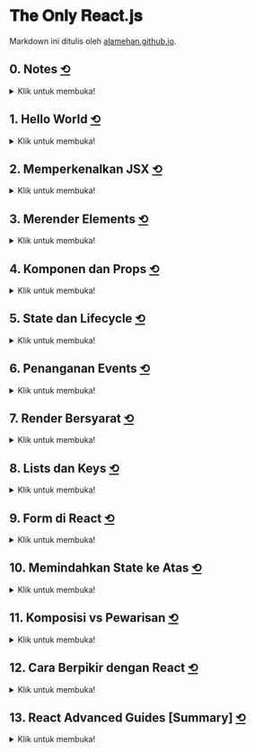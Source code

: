 <div id="top"></div>

# 𝐓𝐡𝐞 𝐎𝐧𝐥𝐲 𝐑𝐞𝐚𝐜𝐭.𝐣𝐬

Markdown ini ditulis oleh <a href="https://alamehan.github.io/">alamehan.github.io</a>.

## **0. Notes** <a href="#top">⟲</a>

<details>
<summary>Klik untuk membuka!</summary><br>

### A. Setup Project

1. Install <a href="https://nodejs.org/en">Node.js</a>
2. Install React App
```
npx create-react-app my-app
cd my-app
npm start
```
3. Install Prettier ESLint (VSCode Extension)

- Install Depedencies: ```npm i prettier prettier-eslint -D``` (untuk eslint sudah include saat menginstall create-react-app)
- Install Extension <a href="https://marketplace.visualstudio.com/items?itemName=rvest.vs-code-prettier-eslint">Prettier ESLint</a> & Restart VSCode
- Buka File > Preferences > Settings > User > Ketik "Editor: Default Formatter" lalu pilih Prettier ESLint
- Buka File > Preferences > Settings > User > Ketik "Editor: Format on" lalu ceklis "Editor: Format on Save" & "Editor: Format on Type"

### B. Catatan Penting

1. Jika component Anda tidak membutuhkan state (data yang nilainya berubah-ubah) & life cycle method, maka gunakan Functional Component. Sebaliknya, jika component Anda membutuhkan state & life cycle method, gunakan Classes Component. [Sebagai catatan: di React Hook nanti, Functional Component bisa menggunakan state & life cycle method]
2. Component itu sesimple class/fungsi yang menerima props (data dari luar) dan me-return HTML (JSX).
3. "npm audit fix" akan memperbarui/menimpa package ke versi yang aman, yang tidak memiliki masalah keamanan (security). untuk menghilangkan "vulnerabilities".
4. Catatan di package.json
```
"react": "16.8.6" berarti versi react yang digunakan yaitu tepat 16.8.6.
"react": "^16.8.6", tanda ^ berarti versi react yang digunakan minimal 16.8.6.

Artinya jika ada versi react terbaru bisa diupdate secara otomatis menggunakan perintah "npm update". Untuk proses update versi
package, lebih baik gunakan "npm update" dibandingkan "npm install".
```

</details>

## **1. Hello World** <a href="#top">⟲</a>

<details>
<summary>Klik untuk membuka!</summary><br>

```HTML
<!DOCTYPE html>
<html>

<head>
  <meta charset="UTF-8" />
  <title>Hello World</title>
  <script src="https://unpkg.com/react@17/umd/react.development.js"></script>
  <script src="https://unpkg.com/react-dom@17/umd/react-dom.development.js"></script>
  <script src="https://unpkg.com/@babel/standalone/babel.min.js"></script>
</head>

<body>
  <div id="root"></div>

  <script type="text/babel">

    ReactDOM.render(<h1>Hello, world!</h1>, document.getElementById('root'))

  </script>
</body>

</html>
```

</details>

## **2. Memperkenalkan JSX** <a href="#top">⟲</a>

<details>
<summary>Klik untuk membuka!</summary><br>

```HTML
<!DOCTYPE html>
<html>

<head>
  <meta charset="UTF-8" />
  <title>Hello World</title>
  <script src="https://unpkg.com/react@17/umd/react.development.js"></script>
  <script src="https://unpkg.com/react-dom@17/umd/react-dom.development.js"></script>
  <script src="https://unpkg.com/@babel/standalone/babel.min.js"></script>
</head>

<body>
  <div id="root1"></div>
  <div id="root2"></div>
  <div id="root3"></div>
  <div id="root4"></div>

  <script type="text/babel">

    const name = "John Doe";
    const age = 24;

    /* ----------------------------------------------------------------------- */
    /*                                Bagian 1                                 */
    /* ----------------------------------------------------------------------- */

    // Tanpa JSX
    const elementA1 = React.createElement(
      'h1',
      { className: 'my-style', style: { marginBottom: 100 } },
      `Halo ${name} ${age}!`
    )
    // Dengan JSX
    const elementA2 = (
      <h1 className='my-style' style={{ marginBottom: 100 }}>
        Halo {name} {age}!
      </h1>
    )

    ReactDOM.render(elementA1, document.getElementById('root1'))
    ReactDOM.render(elementA2, document.getElementById('root2'))

    /* ----------------------------------------------------------------------- */
    /*                                Bagian 2                                 */
    /* ----------------------------------------------------------------------- */

    // Tanpa JSX: Nested
    const elementB1 = React.createElement(
      'div',
      {},
      [
        React.createElement('h1', {}, `Name: ${name}`),
        React.createElement('h2', {}, `Age: ${age}`),
        React.createElement('h3', {}, `No: ${9 * 9}`),
      ]
    )
    // Dengan JSX: Nested
    const elementB2 = (
      <div>
        <h1>Name: {name}</h1>
        <h2>Age: {age}</h2>
        <h3>No: {9 * 9}</h3>
      </div>
    )

    ReactDOM.render(elementB1, document.getElementById('root3'))
    ReactDOM.render(elementB2, document.getElementById('root4'))

  </script>
</body>

</html>
```

</details>

## **3. Merender Elements** <a href="#top">⟲</a>

<details>
<summary>Klik untuk membuka!</summary><br>

```HTML
<!DOCTYPE html>
<html>

<head>
  <meta charset="UTF-8" />
  <title>Hello World</title>
  <script src="https://unpkg.com/react@17/umd/react.development.js"></script>
  <script src="https://unpkg.com/react-dom@17/umd/react-dom.development.js"></script>
  <script src="https://unpkg.com/@babel/standalone/babel.min.js"></script>
</head>

<body>
  <div id="root1"></div>
  <div id="root2"></div>

  <script type="text/babel">

    // 1. Penulisan Function biasa
    function tick1() {
      const element1 = (
        <div>
          <h1>It's {new Date().toLocaleTimeString()}</h1>
        </div>
      )
      ReactDOM.render(element1, document.getElementById('root1'))
    }

    // 2. Penulisan Arrow Function
    let tick2 = () => {
      const element2 = (
        <div>
          <h1>It's {new Date().toLocaleTimeString()}</h1>
        </div>
      )
      ReactDOM.render(element2, document.getElementById('root2'))
    }

    // ReactDOM.render akan dipanggil setiap detiknya dari sebuah callback setInterval()
    setInterval(tick1, 1000)
    setInterval(tick2, 1000)

  </script>
</body>

</html>
```

</details>

## **4. Komponen dan Props** <a href="#top">⟲</a>

<details>
<summary>Klik untuk membuka!</summary><br>

```HTML
<!DOCTYPE html>
<html>

<head>
  <meta charset="UTF-8" />
  <title>Hello World</title>
  <script src="https://unpkg.com/react@17/umd/react.development.js"></script>
  <script src="https://unpkg.com/react-dom@17/umd/react-dom.development.js"></script>
  <script src="https://unpkg.com/@babel/standalone/babel.min.js"></script>
</head>

<body>
  <div id="root1"></div>
  <div id="root2"></div>

  <script type="text/babel">

    /*  
      Komponen mirip dengan fungsi pada JavaScript. Komponen menerima beberapa 
      masukan (biasa disebut “props”) dan mengembalikan element React yang 
      mendeskripsikan apa yang seharusnya tampil pada layar. Sebagai catatan,
      props bersifat read-only, artinya nilai dari props tidak bisa ditimpa.
      Juga, secara default jika Anda tidak mengoper nilai apapun ke sebuah
      props maka nilainya adalah "true".
    */

    /* ----------------------------------------------------------------------- */
    /*                                Bagian 1                                 */
    /* ----------------------------------------------------------------------- */

    // Cara 1: Function Components (dimana props sebagai parameter)
    function ComponentA(props) { // <- Nama component harus diawali huruf kapital
      return (
        <div>
          <h1>Halo {props.name}</h1>
          <h2>Umur Anda {props.age}</h2>
        </div>
      )
    }

    // Cara 2: Class Components (dimana props sebagai property)
    class ComponentB extends React.Component { // <- Nama component harus diawali huruf kapital
      render() {
        return (
          <div>
            <h1>Halo {this.props.name}</h1>
            <h2>Umur Anda {this.props.age}</h2>
          </div>
        )
      }
    }

    // Memberikan nilai default untuk props
    ComponentA.defaultProps = { name: "Anonim", age: 0 }
    ComponentB.defaultProps = { name: "Anonim", age: 0 }

    // Gabungkan kedalam satu element (contoh saja) & Oper nilai ke props-nya (name & age)
    const element = (
      <div>
        <ComponentA name="Raihan" age={21} />
        <ComponentB name="Allaam" age={24} />
        <ComponentA />
        <ComponentB />
      </div>
    )
    // Pada contoh di atas komponen yang tidak mengoper nilai props akan secara otomatis
    // menggunakan nilai default dari props (defaultProps)

    ReactDOM.render(element, document.getElementById('root1'))

    /* ----------------------------------------------------------------------- */
    /*                                Bagian 2                                 */
    /* ----------------------------------------------------------------------- */

    // 1. Contoh data untuk props
    const data = {
      author: {
        name: 'Hello Kitty',
        avatarUrl: 'https://placekitten.com/g/64/64',
      },
      text: 'I hope you enjoy learning React!',
      date: new Date(),
    };

    // 2. Komponen Avatar
    function Avatar(props) {
      return <img src={props.attExamp.avatarUrl} alt={props.attExamp.name} />
    }

    // 3. Komponen UserInfo (didalamnya memakai komponen Avatar)
    function UserInfo(props) {
      return (
        <div>
          <Avatar attExamp={props.attUser} />
          <p>{props.attUser.name}</p>
        </div>
      )
    }

    // 4. Komponen Comment (didalamnya memakai komponen UserInfo)
    function Comment(props) {
      return (
        <div>
          <UserInfo attUser={props.attAuthor} />
          <p>{props.attText}</p>
          <p>{props.attDate.toLocaleDateString()}</p>
        </div>
      )
    }

    // 5, Render Komponen Comment & Oper nilai props-nya
    ReactDOM.render(

      // Alur data props yaitu satu arah, turun dari parent ke child,
      // dimulai dari sini <Comment /> ke <UserInfo /> ke <Avatar /> 
      <Comment attAuthor={data.author} attText={data.text} attDate={data.date} />,
      document.getElementById('root2')
    )

  </script>
</body>

</html>
```

</details>

## **5. State dan Lifecycle** <a href="#top">⟲</a>

<details>
<summary>Klik untuk membuka!</summary><br>

```HTML
<!DOCTYPE html>
<html>

<head>
  <meta charset="UTF-8" />
  <title>Hello World</title>
  <script src="https://unpkg.com/react@17/umd/react.development.js"></script>
  <script src="https://unpkg.com/react-dom@17/umd/react-dom.development.js"></script>
  <script src="https://unpkg.com/@babel/standalone/babel.min.js"></script>
</head>

<body>
  <div id="root1"></div>
  <div id="root2"></div>

  <script type="text/babel">

    /*  
      Baris kode ini merupakan perbaikan dari fille "3-merender-elements.html",
      alih-alih hanya sebagai function biasa, disini kita akan membuat komponen 
      Clock yang benar-benar dapat digunakan kembali (reusable) dan terenkapsulasi.
      Hal ini akan mengatur timer-nya sendiri dan memperbaruiya setiap detik.

      Mulanya hanya Class Components yang dapat menggunakan state & lifecycle method,
      namun semenjak adanya Hook (fitur baru), Function Components pun punya cara
      tersendiri untuk menggunakan state & lifecycle method (dibahas nanti).

      State adalah data private sebuah component. D̶a̶t̶a̶ ̶i̶n̶i̶ ̶h̶a̶n̶y̶a̶ ̶t̶e̶r̶s̶e̶d̶i̶a̶ ̶u̶n̶t̶u̶k̶
      c̶o̶m̶p̶o̶n̶e̶n̶t̶ ̶t̶e̶r̶s̶e̶b̶u̶t̶ ̶d̶a̶n̶ ̶t̶i̶d̶a̶k̶ ̶b̶i̶s̶a̶ ̶d̶i̶ ̶a̶k̶s̶e̶s̶ ̶d̶a̶r̶i̶ ̶c̶o̶m̶p̶o̶n̶e̶n̶t̶ ̶l̶a̶i̶n̶. Component dapat
      merubah statenya sendiri (tujuan state memang untuk berubah-ubah nilainya).
    */

    /* ----------------------------------------------------------------------- */
    /*                                Bagian 1                                 */
    /* ----------------------------------------------------------------------- */

    class Clock extends React.Component {

      // 𝐒𝐓𝐄𝐏 𝟑: Constructor dipanggil, state di inisialisasi
      constructor(props) {
        super(props)
        this.state = {
          date: new Date(),
          name: `Saya nomor ${Math.floor(Math.random() * 100) + 1}` // 1-100
        }
      }

      // 𝐒𝐓𝐄𝐏 𝟒: Method tick() disini berfungsi untuk memperbarui state
      // date & name yang nanti akan dijalankan di componentDidMount()
      tick() {

        /*
          Agar lebih mudah dibaca, baris di bawah idenya adalah: 
          ➜ this.state.date = new Date()
          ➜ this.state.name = `Saya ${Math.floor(Math.random() * 11)}`
          
          hanya saja di aturan React kita tidak bisa memperbarui state 
          dengan statement tersebut, sebagai gantinya gunakan setState()
        */

        this.setState({
          date: new Date(),
          name: `Saya nomor ${Math.floor(Math.random() * 100) + 1}` // 1-100
        })
      }

      // 𝐒𝐓𝐄𝐏 𝟔: Saat sudah terjadi render DOM pertama kalinya, React
      // kemudian akan memanggil method lifecycle componentDidMount()
      componentDidMount() {

        /* 
          timerID (nama "new state" bebas saja, bisa langsung dipanggil tanpa 
          perlu inisialisasi di constructor) akan menyuruh browser untuk memanggil
          method tick() setiap detik. Sebenarnya baris di bawah idenya adalah:
          ➜ setInterval(() => this.tick(), 1000)
          
          Hanya saja selain setInterval langsung dijalankan, kita simpan terlebih 
          dahulu ke dalam this.timerID untuk nantinya dipakai di componentWillUnmount()
        */

        this.timerID = setInterval(() => this.tick(), 1000)

        /*
          Selain itu, jika Anda bertanya mengapa tidak langsung ditulis:
          ➜ setInterval(this.tick, 1000) saja?
          
          Mengapa malah dibuatkan bentukArrow Function-nya? hal tersebut dilakukan
          agar konteks this-nya sesuai/berfungsi dengan baik. Sebenarnya bisa saja
          langsung ditulis "setInterval(this.tick, 1000)", hanya saja konteks this
          untuk tick() perlu di binding terlebih dahulu di constructor (selebihnya,
          lihat contoh pada Bagian 2 di bawah)
        */
      }

      // 𝐒𝐓𝐄𝐏 𝟖: Jika komponen Clock dihapus dari DOM, React akan memanggil method
      // lifecycle componentWillUnmount(), sehingga timer akan berhenti
      componentWillUnmount() {
        clearInterval(this.timerID)
      }

      // 𝐒𝐓𝐄𝐏 𝟓: React me-render DOM sesuai nilai state saat ini (state saat inisialisasi)
      // 𝐒𝐓𝐄𝐏 𝟕: Setiap detik React akan re-render spesifik DOM sesuai nilai state terbaru
      render() {
        return (
          <div>
            <h1>Date: {this.state.date.toLocaleTimeString()}</h1>
            <h2>{this.state.name}</h2>
          </div>
        )
      }
    }

    // 𝐒𝐓𝐄𝐏 𝟏: Komponen App yang menampilkan 3 komponen Clock di dalamnya
    function App() {
      return (

        /*
          Perhatikan bahwa hasilnya nanti, ke 3 komponen Clock benar-benar terisolasi,
          setiap Clock membuat timer-nya sendiri dan memperbaruinya secara independen
        */

        <div>
          <Clock />
          <Clock />
          <Clock />
        </div>
      )
    }

    // 𝐒𝐓𝐄𝐏 𝟐: Komponen App diberikan ke ReactDOM.render()
    ReactDOM.render(<App />, document.getElementById("root1"))

    /* ----------------------------------------------------------------------- */
    /*                                Bagian 2                                 */
    /* ----------------------------------------------------------------------- */

    class Counter extends React.Component {
      constructor(props) {
        super(props)
        this.state = {
          value: 0,
        }

        // Untuk penulisan Function Definitions (ES6+) di dalam sebuah Class, lihat nomor 4 di bawah,
        // keyword this perlu di binding terlebih dahulu agar konteksnya sesuai/berfungsi dengan baik
        this.incrementA = this.incrementA.bind(this)
        this.incrementB = this.incrementB.bind(this)
      }

      /*
        Note: Perhatikan bahwa penulisan Arrow Function di dalam sebuah Class tidak perlu menyertakan keyword
        var/let/const. Berbeda dengan jika didefinisikan di global, tentunya keyword var/let/const disertakan.
      */

      // 1. Mungkin saja props & state diperbarui secara Asynchronous, maka penulisan di bawah ini kurang tepat:
      handleIncrement1 = () => this.setState({ value: this.state.value + this.props.step })
      handleDecrement1 = () => this.setState({ value: this.state.value - this.props.step })

      // 2. Sebagai gantinya, pakai setState() yang menerima fungsi daripada sebuah object langsung:
      handleIncrement2 = () => this.setState((state, props) => ({ value: state.value + props.step }))
      handleDecrement2 = () => this.setState((state, props) => ({ value: state.value - props.step }))

      /*
        Note: Return object di Arrow Function tidak bisa langsung ditulis (state, props) => { ... },
        karena tanda {} akan dianggap sebagai pembuka Function oleh JavaScript. Solusinya bungkus
        terlebih dahulu object-nya menggunakan tanda (), menjadi (state, props) => ({ ... }).
      */

      // 3. Function yang menjadi argument pada setState juga bisa ditulis dengan Function biasa:
      handleIncrement3 = () => this.setState(function (state, props) { return { value: state.value + props.step } })
      handleDecrement3 = () => this.setState(function (state, props) { return { value: state.value - props.step } })

      // 4. Ketiga contoh Function di atas bisa juga ditulis menggunakan Function Definitions (ES6+):
      incrementA() { this.setState((state, props) => ({ value: state.value + props.step })) }
      incrementB() { this.setState(function (state, props) { return { value: state.value + props.step } }) }

      /*
        Note: Jangan lupa! seperti catatan yang ditulis pada bagian constructor, bahwa jika menggunakan
        Function Definitions (ES6+), terdapat sebuah syarat, yaitu keyword this-nya perlu di binding
        terlebih dahulu di constructor, agar konteksnya sesuai/berfungsi dengan baik.
      */

      render() {
        return (

          /*
            Terdapat perbedaan cara penulisan penanganan events antara HTML dengan React, simak contoh berikut:
            HTML biasa          : <button onclick="handleEvent()">Click me</button>
            React (JSX) cara 1  : <button onClick={this.handleEvent}>Click me</button>
            React (JSX) cara 2  : <button onClick={() => this.handleEvent()}>Click me</button>
          */

          <div>
            <h1>{this.state.value}</h1>
            <button onClick={this.handleIncrement2}>+</button>
            <button onClick={() => this.handleDecrement2()}>-</button>
          </div>
        )
      }
    }

    ReactDOM.render(<Counter step={5} />, document.getElementById("root2"))

  </script>
</body>

</html>
```

</details>

## **6. Penanganan Events** <a href="#top">⟲</a>

<details>
<summary>Klik untuk membuka!</summary><br>

```HTML
<!DOCTYPE html>
<html>

<head>
  <meta charset="UTF-8" />
  <title>Hello World</title>
  <script src="https://unpkg.com/react@17/umd/react.development.js"></script>
  <script src="https://unpkg.com/react-dom@17/umd/react-dom.development.js"></script>
  <script src="https://unpkg.com/@babel/standalone/babel.min.js"></script>
</head>

<body>
  <div id="root1"></div>
  <div id="root2"></div>

  <script type="text/babel">

    /* ----------------------------------------------------------------------- */
    /*                       Bagian 1: Contoh State saja                       */
    /* ----------------------------------------------------------------------- */

    class Toggle1 extends React.Component {
      constructor() {   // <- Tidak perlu disisipkan props
        super()         // <- Tidak perlu disisipkan props
        this.state = {
          isToggleOn: true
        }

        // Ingat: Binding diperlukan agar konteks this 
        // pada Function Definitions (ES6+) berfungsi
        this.handleClick = this.handleClick.bind(this)
      }

      handleClick() {
        // Nama parameter "state" bisa bebas (misalnya data, status, dll)
        this.setState(state => ({ isToggleOn: !state.isToggleOn }))
      }

      render() {
        return (
          <div>
            <h1>Status click : {this.state.isToggleOn ? "ON" : "OFF"}</h1>
            <button onClick={this.handleClick}>Click me</button>
          </div>
        )
      }
    }

    ReactDOM.render(<Toggle1 />, document.getElementById('root1'))

    /* ----------------------------------------------------------------------- */
    /*                     Bagian 2: Contoh State & Props                      */
    /* ----------------------------------------------------------------------- */

    class Toggle2 extends React.Component {
      constructor(props) {  // <- Perlu disisipkan props
        super(props)        // <- Perlu disisipkan props
        this.state = {
          isToggleOn: true,
          totalClick: 0,
        }

        this.handleClick = this.handleClick.bind(this)
      }

      handleClick() {
        this.setState((state, props) => ({
          isToggleOn: !state.isToggleOn,
          totalClick: state.totalClick + props.counter,
        }))
      }

      render() {
        return (
          <div>
            <h1>Status click : {this.state.isToggleOn ? "ON" : "OFF"}</h1>
            <h3>Total click  : {this.state.totalClick}</h3>
            <button onClick={this.handleClick}>Click me</button>
          </div>
        )
      }
    }

    ReactDOM.render(<Toggle2 counter={1} />, document.getElementById('root2'))

  </script>
</body>

</html>
```

</details>

## **7. Render Bersyarat** <a href="#top">⟲</a>

<details>
<summary>Klik untuk membuka!</summary><br>

```HTML
<!DOCTYPE html>
<html>

<head>
  <meta charset="UTF-8" />
  <title>Hello World</title>
  <script src="https://unpkg.com/react@17/umd/react.development.js"></script>
  <script src="https://unpkg.com/react-dom@17/umd/react-dom.development.js"></script>
  <script src="https://unpkg.com/@babel/standalone/babel.min.js"></script>
</head>

<body>
  <div id="root1"></div>
  <hr>
  <div id="root2"></div>
  <hr>
  <div id="root3"></div>
  <hr>
  <div id="root4"></div>

  <script type="text/babel">

    /* ----------------------------------------------------------------------- */
    /*                    Bagian 1: LoginControl Sederhana                     */
    /* ----------------------------------------------------------------------- */

    class LoginControl1 extends React.Component {
      constructor() {
        super()
        this.state = { isLoggedIn: true }
      }

      handleLogin = () => this.setState({ isLoggedIn: true })
      handleLogot = () => this.setState({ isLoggedIn: false })

      render() {
        const status = this.state.isLoggedIn
        let button, greeting

        if (status) {
          button = <button onClick={this.handleLogot}>Logout</button>
          greeting = <h1>Welcome back!</h1>
        } else {
          button = <button onClick={this.handleLogin}>Login</button>
          greeting = <h1>Please sign up.</h1>
        }

        return (
          <div>
            {greeting}
            {button}
          </div>
        )
      }
    }

    ReactDOM.render(<LoginControl1 />, document.getElementById("root1"))

    /* ----------------------------------------------------------------------- */
    /*                         Bagian 2: LoginControl                          */
    /* ----------------------------------------------------------------------- */

    // 1. Komponen Greeting
    function UsersGreeting() { return <h1>Welcome back!</h1> }
    function GuestGreeting() { return <h1>Please sign up.</h1> }

    function Greeting(props) {
      const isLoggedIn = props.masuk

      /*
        Jika kondisi hanya if saja, bisa ditulis 1 baris tanpa tanda {} seperti contoh
        di bawah. Dan sebagai catatan "return" value tidak bisa digunakan di ternary
        operator, oleh karena itu di bawah ini digunakan struktur logika if biasa.
      */

      if (isLoggedIn) return <UsersGreeting />
      return <GuestGreeting />
    }

    // 2. Komponen Button
    function LoginButton(props) { return <button onClick={props.diKlik}>Login</button> }
    function LogotButton(props) { return <button onClick={props.diKlik}>Logout</button> }

    // 3. Komponen LoginControl
    class LoginControl2 extends React.Component {
      constructor() {
        super()
        this.state = { isLoggedIn: true }
      }

      handleLoginClick = () => this.setState({ isLoggedIn: true })
      handleLogotClick = () => this.setState({ isLoggedIn: false })

      render() {
        const isLoggedIn = this.state.isLoggedIn
        let button

        isLoggedIn
          ? button = <LogotButton diKlik={this.handleLogotClick} />
          : button = <LoginButton diKlik={this.handleLoginClick} />

        /*
          Struktur logika di atas menggunakan ternary operator. Namun selain itu,
          bisa juga menggunakan struktur logika if-else biasa maupun operator
          short-circuit-evaluation && atau || (lihat bagian 3 di bawah)
        */

        return (
          <div>
            <Greeting masuk={isLoggedIn} />
            {button}
          </div>
        )
      }
    }

    ReactDOM.render(<LoginControl2 />, document.getElementById('root2'))

    /* ----------------------------------------------------------------------- */
    /*                                Bagian 3                                 */
    /* ----------------------------------------------------------------------- */

    function MailBox(props) {
      const unreadMsg = props.msg

      return (
        <div>
          {unreadMsg.length > 0 && <h2>You have {unreadMsg.length} unread Messages.</h2>}
        </div>
      )

      /*
        Cara baca operator short-circuit-evaluation && diatas, yaitu:
        Jika (unreadMsg.length > 0) maka artinya "true", akibatnya perintah setelah 
        tanda && akan dieksekusi. Namun sebaliknya, jika "false", tidak dieksekusi.
      */
    }

    const messages = ['lorem', 'ipsum', 'dolor']

    ReactDOM.render(<MailBox msg={messages} />, document.getElementById('root3'))

    /* ----------------------------------------------------------------------- */
    /*                                Bagian 4                                 */
    /* ----------------------------------------------------------------------- */

    /*
      Pada kasus yang jarang terjadi, Anda mungkin ingin komponen menyembunyikan 
      dirinya sendiri meskipun komponen itu di-render oleh komponen lain. Untuk
      melakukan ini, gunakan return null. Simak contoh dibawah.
    */

    function WarningBanner(props) {

      /*
        Ingat bahwa perintah di bawah ini saling setara:
        1. if (props.warn)  ➜ if (props.warn === true)
        2. if (!props.warn) ➜ if (props.warn !== true) ➜ if (props.warn === false)

        Dengan demikian, perintah "if (!props.warn) return null" di bawah berarti
        jika (props.warn === false) maka jangan render WarningBanner (return null), 
        sebaliknya jika (props.warn === true) maka render <div>Warning!</div>
      */

      if (!props.warn) return null
      return <div>Warning!</div>
    }

    class Page extends React.Component {
      constructor() {
        super()
        this.state = { showWarning: false }
      }

      handleToggleClick = () => this.setState(prevState => ({ showWarning: !prevState.showWarning }))

      render() {
        return (
          <div>
            <WarningBanner warn={this.state.showWarning} />
            <button onClick={this.handleToggleClick}>
              {this.state.showWarning ? "Hide" : "Show"}
            </button>
          </div>
        )
      }
    }

    ReactDOM.render(<Page />, document.getElementById('root4'))

  </script>
</body>

</html>
```

</details>

## **8. Lists dan Keys** <a href="#top">⟲</a>

<details>
<summary>Klik untuk membuka!</summary><br>

```HTML
<!DOCTYPE html>
<html>

<head>
  <meta charset="UTF-8" />
  <title>Hello World</title>
  <script src="https://unpkg.com/react@17/umd/react.development.js"></script>
  <script src="https://unpkg.com/react-dom@17/umd/react-dom.development.js"></script>
  <script src="https://unpkg.com/@babel/standalone/babel.min.js"></script>
</head>

<body>
  <div id="root1"></div>
  <hr>
  <div id="root2"></div>
  <hr>
  <div id="root3"></div>

  <script type="text/babel">

    /* ----------------------------------------------------------------------- */
    /*                                Bagian 1                                 */
    /* ----------------------------------------------------------------------- */

    function NumberList(props) {
      const numbers = props.nums
      // Dalam element list harus ada atribut key yang berisi string unik. Kenapa? key
      // membatu React mengidentifikasi item mana yang telah diubah, ditambah, dihapus.
      // Hal ini berpengaruh pada proses render DOM agar lebih cepat dan efisien.
      const listItems = numbers.map(number => <li key={number.toString()}>{number}</li>)
      return <ul>{listItems}</ul>
    }

    const numA = [1, 2, 3, 4, 5]

    ReactDOM.render(<NumberList nums={numA} />, document.getElementById('root1'))

    /* ----------------------------------------------------------------------- */
    /*                                Bagian 2                                 */
    /* ----------------------------------------------------------------------- */

    function ListItem(props) {
      // Penempatan atribut key bukan disini ya. Terdapat sebuah aturan yang mudah 
      // diingat, yaitu atribut key ditempatkan dimana method map() dipanggil.
      return <li>{props.value}</li>
    }

    function NumberList2(props) {
      const numbers = props.nums
      // Method map() dipanggil disini, artinya atribut key disisipkan di <ListItem />
      const listItems = numbers.map(number => <ListItem key={number.toString()} value={number} />)
      return <ul>{listItems}</ul>
    }

    const numB = [6, 7, 8, 9, 10]

    ReactDOM.render(<NumberList2 nums={numB} />, document.getElementById('root2'))

    /* ----------------------------------------------------------------------- */
    /*                                Bagian 3                                 */
    /* ----------------------------------------------------------------------- */

    /*
      Kita dapat menggunakan key yang sama ketika kita mem-produce 2/lebih Array
      yang berbeda. Misalnya contoh di bawah ini, key={post.id} digunakan di
      list pada sidebar & di div pada content. Dan hal tersebut valid. Sebagai
      catatan, key hanya harus unik antar sibling, bukan unik secara global.
    */

    function Blog(props) {

      // Ingat dalam Arrow Function, jika isi Function hanya berupa return saja, 
      // maka tanda {} serta keyword return tidak perlu ditulis. Contohnya:
      const sidebar = (
        <ul>
          {props.posts.map(post => <li key={post.id}>{post.title}</li>)}
        </ul>
      )

      // Namun jika tanda {} dan keyword return ingin tetap ditulis pun tak apa:
      const content = props.posts.map(post => {
        return (
          <div key={post.id}>
            <h3>{post.title}</h3>
            <p>{post.content}</p>
          </div>
        )
      })

      return (
        <div>
          {sidebar}
          {content}
        </div>
      )
    }

    const postsA = [
      { id: 1, title: 'Hello World', content: 'Welcome to learning React!' },
      { id: 2, title: 'Installation', content: 'You can install React from npm.' }
    ]

    ReactDOM.render(<Blog posts={postsA} />, document.getElementById('root3'))

    /* ----------------------------------------------------------------------- */
    /*                                Bagian 4                                 */
    /* ----------------------------------------------------------------------- */

    /*
      Key harus stabil, dapat diprediksi, dan unik. Key yang tidak stabil (seperti yang
      diproduksi oleh Math.random()) akan menyebabkan banyak instance komponen dan node
      DOM tidak perlu diciptakan kembali, yang dapat menyebabkan penurunan kinerja.

      Sebisa mungkin hindari penggunaan key menggunakan index, karena dalam beberapa
      kasus, seperti pengurutan kembali item-item pada list akan menjadi lambat.

      - Contoh penggunaan index sebagai key: 
        https://codepen.io/alamehan/pen/JjyQBWv

      - Contoh yang sama namun dengan perbaikan (tanpa index): 
        https://codepen.io/alamehan/pen/dyzBjvg
    */

  </script>
</body>

</html>
```

</details>

## **9. Form di React** <a href="#top">⟲</a>

<details>
<summary>Klik untuk membuka!</summary><br>

```HTML
<!DOCTYPE html>
<html>

<head>
  <meta charset="UTF-8" />
  <title>Hello World</title>
  <script src="https://unpkg.com/react@17/umd/react.development.js"></script>
  <script src="https://unpkg.com/react-dom@17/umd/react-dom.development.js"></script>
  <script src="https://unpkg.com/@babel/standalone/babel.min.js"></script>
</head>

<body>
  <div id="root1"></div>
  <hr>
  <div id="root2"></div>
  <hr>

  <script type="text/babel">

    /* ----------------------------------------------------------------------- */
    /*                     Bagian 1: handleChange dipisah                      */
    /* ----------------------------------------------------------------------- */

    class NameForm1 extends React.Component {
      constructor() {
        super()
        this.state = {
          name: '',           // Nilai default untuk input text
          age: 0,             // Nilai default untuk input number
          comment: '',        // Nilai default untuk textarea
          category: 'food',   // Nilai default untuk select
          gender: '',         // Nilai default untuk input radio
          isMember: false,    // Nilai default untuk input checkbox
        }
        this.handleSubmit = this.handleSubmit.bind(this)
      }

      // 1. Arrow Function cocok digunakan untuk kebutuhan update state dengan setState()
      handleChangeA = event => this.setState({ name: event.target.value })        // <- value
      handleChangeB = event => this.setState({ age: event.target.value })         // <- value
      handleChangeC = event => this.setState({ comment: event.target.value })     // <- value
      handleChangeD = event => this.setState({ category: event.target.value })    // <- value
      handleChangeE = event => this.setState({ gender: event.target.value })      // <- value
      handleChangeF = event => this.setState({ isMember: event.target.checked })  // <- checked

      // 2. Function Definitions (ES6+) cocok digunakan untuk baris kode yang lebih banyak
      handleSubmit(event) {
        alert(`
          Nama yang diinput : ${this.state.name}
          Umur yang diinput: ${this.state.age}
          Komentar yang diinput : ${this.state.comment}
          Kategori yang dipilih : ${this.state.category}
          Gender yang dipilih: ${this.state.gender}
          Termasuk member : ${this.state.isMember ? "ya" : "tidak"}
        `)

        // Mencegah terjadinya event bawaan dari sebuah DOM (dalam kasus ini pindah halaman)
        event.preventDefault()
      }

      render() {
        return (
          <form onSubmit={this.handleSubmit}>
            <div>1. Name</div>
            <input type="text" value={this.state.name} onChange={this.handleChangeA} />

            <div>2. Age</div>
            <input type="number" value={this.state.age} onChange={this.handleChangeB} />

            <div>3. Comment</div>
            <textarea value={this.state.comment} onChange={this.handleChangeC} />

            <div>4. Category</div>
            <select value={this.state.category} onChange={this.handleChangeD}>
              <option value="food">Food</option>
              <option value="drink">Drink</option>
              <option value="fruit">Fruit</option>
            </select>

            <div>5. Gender</div>
            <div>
              <input type="radio" value="Male" checked={this.state.gender === "Male"} onChange={this.handleChangeE} /> Male
              <input type="radio" value="Female" checked={this.state.gender === "Female"} onChange={this.handleChangeE} /> Female
              <input type="radio" value="Alien" checked={this.state.gender === "Alien"} onChange={this.handleChangeE} /> Alien
            </div>

            <div>6. Member</div>
            <input type="checkbox" checked={this.state.isMember} onChange={this.handleChangeF} />

            <div></div>
            <input type="submit" value="Submit" />
          </form>
        )
      }
    }

    ReactDOM.render(<NameForm1 />, document.getElementById('root1'))

    /* ----------------------------------------------------------------------- */
    /*                    Bagian 2: handleChange disatukan                     */
    /* ----------------------------------------------------------------------- */

    class NameForm2 extends React.Component {
      constructor() {
        super()
        this.state = {
          name: '',
          age: 0,
          comment: '',
          category: 'food',
          gender: '',
          isMember: false,
        }
        this.handleChange = this.handleChange.bind(this)
        this.handleSubmit = this.handleSubmit.bind(this)
      }

      // handleChange disatukan, untuk membedakan setiap field digunakan atribut name
      handleChange(event) {
        const name = event.target.name
        switch (name) {
          case "_name": this.setState({ name: event.target.value }); break;
          case "_age": this.setState({ age: event.target.value }); break;
          case "_comment": this.setState({ comment: event.target.value }); break;
          case "_category": this.setState({ category: event.target.value }); break;
          case "_gender": this.setState({ gender: event.target.value }); break;
          case "_isMember": this.setState({ isMember: event.target.checked }); break;
          default: null;
        }
      }

      handleSubmit(event) {
        alert(`
          Nama yang diinput : ${this.state.name}
          Umur yang diinput: ${this.state.age}
          Komentar yang diinput : ${this.state.comment}
          Kategori yang dipilih : ${this.state.category}
          Gender yang dipilih: ${this.state.gender}
          Termasuk member : ${this.state.isMember ? "ya" : "tidak"}
        `)

        event.preventDefault()
      }

      render() {
        return (
          // Ingat: Atribut "name" diperlukan untuk digunakan di handleChange
          // Nama field pada contoh dibawah mengambil Object Key, tidak lagi ditulis manual
          <form onSubmit={this.handleSubmit}>
            <div>1. {Object.keys(this.state)[0].toLocaleUpperCase()}</div>
            <input name="_name" type="text" value={this.state.name} onChange={this.handleChange} />

            <div>2. {Object.keys(this.state)[1].toLocaleUpperCase()}</div>
            <input name="_age" type="number" value={this.state.age} onChange={this.handleChange} />

            <div>3. {Object.keys(this.state)[2].toLocaleUpperCase()}</div>
            <textarea name="_comment" value={this.state.comment} onChange={this.handleChange} />

            <div>4. {Object.keys(this.state)[3].toLocaleUpperCase()}</div>
            <select name="_category" value={this.state.category} onChange={this.handleChange}>
              <option value="food">Food</option>
              <option value="drink">Drink</option>
              <option value="fruit">Fruit</option>
            </select>

            <div>5. {Object.keys(this.state)[4].toLocaleUpperCase()}</div>
            <div>
              <input name="_gender" type="radio" value="Male" checked={this.state.gender === "Male"} onChange={this.handleChange} /> Male
              <input name="_gender" type="radio" value="Female" checked={this.state.gender === "Female"} onChange={this.handleChange} /> Female
              <input name="_gender" type="radio" value="Alien" checked={this.state.gender === "Alien"} onChange={this.handleChange} /> Alien
            </div>

            <div>6. {Object.keys(this.state)[5].toLocaleUpperCase()}</div>
            <input name="_isMember" type="checkbox" checked={this.state.isMember} onChange={this.handleChange} />

            <div></div>
            <input type="submit" value="Submit" />
          </form>
        )
      }
    }

    ReactDOM.render(<NameForm2 />, document.getElementById('root2'))

    /* ----------------------------------------------------------------------- */
    /*                                Bagian 3                                 */
    /* ----------------------------------------------------------------------- */

    // Gunakan library "Formik" untuk kebutuhan Form yang lebih lengkap dan mudah

  </script>
</body>

</html>
```

</details>

## **10. Memindahkan State ke Atas** <a href="#top">⟲</a>

<details>
<summary>Klik untuk membuka!</summary><br>

```HTML
<!DOCTYPE html>
<html>

<head>
  <meta charset="UTF-8" />
  <title>Hello World</title>
  <script src="https://unpkg.com/react@17/umd/react.development.js"></script>
  <script src="https://unpkg.com/react-dom@17/umd/react-dom.development.js"></script>
  <script src="https://unpkg.com/@babel/standalone/babel.min.js"></script>
</head>

<body>
  <div id="root1"></div>
  <br><br><br>
  <div id="root2"></div>
  <br><br><br>
  <div id="root3"></div>

  <script type="text/babel">

    /* ----------------------------------------------------------------------- */
    /*                       Bagian 1: Contoh Sederhana                        */
    /* ----------------------------------------------------------------------- */

    function Mendidih1(props) {
      if (props.attCelsius >= 100) return <p>Air akan mendidih.</p>
      return <p>Air tidak akan mendidih.</p>
    }

    class Kalkulator1 extends React.Component {
      constructor() {
        super()
        this.state = { temperature: "" }            // <- Nilai default temperature
      }

      handleChange = event => this.setState({ temperature: event.target.value })

      render() {
        const temperature = this.state.temperature  // <- Untuk menyingkat saja

        return (
          <fieldset>
            <legend>Masukkan temperature dalam Celsius:</legend>
            <input value={temperature} onChange={this.handleChange} />
            <Mendidih1 attCelsius={parseFloat(temperature)} />
          </fieldset>
        )
      }
    }

    ReactDOM.render(<Kalkulator1 />, document.getElementById('root1'))

    /* ----------------------------------------------------------------------- */
    /*                       Bagian 2: Contoh 2 Inputan                        */
    /* ----------------------------------------------------------------------- */

    function Mendidih2(props) {
      if (props.attScl == "Celsius" && props.attDeg >= 100) return <p>Air akan mendidih.</p>
      if (props.attScl == "Fahrenheit" && props.attDeg >= 212) return <p>Air akan mendidih.</p>
      return <p>Air tidak akan mendidih.</p>
    }

    class InputTemperatur2 extends React.Component {
      constructor(props) {
        super(props)
        this.state = { temperature: 100 }           // <- Nilai default temperature
      }

      handleChange = event => this.setState({ temperature: event.target.value })

      render() {
        const temperature = this.state.temperature  // <- Untuk menyingkat saja
        const scale = this.props.attScale           // <- Untuk menyingkat saja

        return (
          <fieldset>
            <legend>Masukkan temperature dalam {scale}:</legend>
            <input value={temperature} onChange={this.handleChange} />
            <Mendidih2 attScl={scale} attDeg={parseFloat(temperature)} />
          </fieldset>
        )
      }
    }

    class Kalkulator2 extends React.Component {
      render() {
        return (
          <div>
            <InputTemperatur2 attScale="Celsius" />
            <InputTemperatur2 attScale="Fahrenheit" />
          </div>
        )
      }
    }

    ReactDOM.render(<Kalkulator2 />, document.getElementById('root2'))

    /* ----------------------------------------------------------------------- */
    /*                     Bagian 3: Sinkronasi 2 Inputan                      */
    /* ----------------------------------------------------------------------- */

    /*
      Tujuan: Saat kita memperbarui inputan celsius maka inputan fahrenheit juga
      ikut diperbarui (konversi secara otomatis), dan sebaliknya.

      Dalam react, state bersama dicapai dengan memindahkannya ke komponen induk
      bersama terdekat dari komponen yang membutuhkannya. Hal inilah yang disebut
      dengan "memindahkan state ke atas". 
      
      Dalam contoh di bawah, state temperature yang mulanya didefinisikan di komponen
      InputTemperatur3 akan "dipindahkan ke atas" yaitu ke komponen Kalkulator3.
    */

    // -----------------
    // A. Fungsionalitas
    // -----------------

    const keCelsius = fahrenheit => (fahrenheit - 32) * 5 / 9
    const keFahrenheit = celsius => (celsius * 9 / 5) + 32

    function konversi(temperature, convert) {
      const input = parseFloat(temperature)             // <- String menjadi number
      if (Number.isNaN(input)) return ''                // <- Jika NaN hentikan proses
      const output = convert(input)                     // <- Proses konversi
      const rounded = Math.round(output * 1000) / 1000  // <- Proses pembulatan
      return rounded.toString()                         // <- Return hasil
    }

    // ------------------------------
    // B1. Komponen Cucu (Grandchild)
    // ------------------------------

    function Mendidih3(props) {
      if (props.attDeg >= 100) return <p>Air akan mendidih.</p>
      return <p>Air tidak akan mendidih.</p>
    }

    // -------------------------
    // B2. Komponen Anak (Child)
    // -------------------------

    class InputTemperatur3 extends React.Component {
      constructor(props) {
        super(props)
      }

      // 𝐒𝐓𝐄𝐏 𝟐: Alih-alih memanggil this.setState() saat kita ingin melakukan perubahan, kita sekarang
      // memanggil this.props... yang akan disediakan oleh komponen induk, yaitu Kalkulator3.
      handleChange = event => this.props.onTemperatureChange(event.target.value)

      /*
        Untuk celcius akan menjadi: handleChange = event => this.props.handleCelsiusChange(event.target.value)
        Untuk fahrenheit akan menjadi: handleChange = event => this.props.handleFahrenheitChange(event.target.value)

        Dibelakang layar yang terjadi ialah:
        handleChange = event => (handleCelsiusChange = temperature => this.setState({ scale: "c", temperature }))(event.target.value)
        handleChange = event => (handleFahrenheitChange = temperature => this.setState({ scale: "f", temperature }))(event.target.value)

        Ingat kembali konsep IIFE pada JavaScript, dimana Function didefinisikan + langsung dijalankan. Polanya: (___)(),
        dimana ___ diisi dengan Function yang hendak dibuat dan tanda () kedua sebagai perintah eksekusi Function. Jika
        terdapat parameter & argument maka polanya (___)(argument), dimana argument diisi oleh nilai yang dikirim. 
      */

      render() {
        // 𝐒𝐓𝐄𝐏 𝟏: Sekarang temperature bukan lagi sebagai state lokal, melainkan berasal dari induknya
        // yaitu Kalkulator3, sebagai sebuah props. Dengan demikian, komponen InputTemperatur3
        // tidak memiliki kendali atasnya (ingat bahwa props bersifat read-only).
        const temperature = this.props.attTemperature
        const scale = this.props.attScale

        return (
          <fieldset>
            <legend>Masukkan temperature dalam {scale}:</legend>
            <input value={temperature} onChange={this.handleChange} />
          </fieldset>
        )
      }
    }

    // ------------------------------
    // B3. Komponen Orangtua (Parent)
    // ------------------------------

    class Kalkulator3 extends React.Component {
      constructor() {
        super()
        // 𝐒𝐓𝐄𝐏 𝟑: Sekarang temperature didefinisikan disini (Kalkulator3) sebagai state komponen induk,
        // yang kemudian akan diolah (dikonversi) untuk dikirimkan nantinya ke komponen InputTemperatur3.
        this.state = { scale: "c", temperature: "" }    // <- Nilai default
      }

      // 𝐒𝐓𝐄𝐏 𝟒: Function ini nantinya akan dikirim dan dijalankan di komponen InputTemperatur3.
      // Dalam object, jika "key: value" namanya sama maka cukup tulis salah satunya saja, pada
      // contoh di bawah "temperature: temperature" sebenarnya bisa ditulis "temperature" saja.
      handleCelsiusChange = temperature => this.setState({ scale: "c", temperature: temperature })
      handleFahrenheitChange = temperature => this.setState({ scale: "f", temperature: temperature })

      render() {
        // 𝐒𝐓𝐄𝐏 𝟓: State scale & temperature saat ini
        const scale = this.state.scale
        const temperature = this.state.temperature

        // Jika scale-nya fahrenheit, maka konversi temperature ke celcius, lalu masukkan ke dalam const celcius
        // (Ini berarti kita mendapatkan temperature celcius berdasarkan temperature fahrenheit yang ada saat ini).
        // Namun jika bukan (artinya scale-nya celcius), maka temperature saat ini langsung dimasukkan ke const celcius.
        const celsius = scale === "f" ? konversi(temperature, keCelsius) : temperature

        // Jika scale-nya celcius, maka konversi temperature ke fahrenheit, lalu masukkan ke dalam const fahrenheit.
        // (Ini berarti kita mendapatkan temperature fahrenheit berdasarkan temperature celcius yang ada saat ini).
        // Namun jika bukan (artinya scale-nya fahrenheit), maka temperature saat ini langsung dimasukkan ke const fahrenheit.
        const fahrenheit = scale === "c" ? konversi(temperature, keFahrenheit) : temperature

        // Tujuan dari baris kode di atas tidak lain untuk kebutuhan sinkronasi 2 inputan. Sederhananya: Saat ini kita input
        // temperature dalam scale celcius, maka dapatkan temperature dalam scale fahrenheit-nya, dan begitu sebaliknya.

        return (
          <div>
            <InputTemperatur3 attScale="Celcius" attTemperature={celsius} onTemperatureChange={this.handleCelsiusChange} />
            <InputTemperatur3 attScale="Fahrenheit" attTemperature={fahrenheit} onTemperatureChange={this.handleFahrenheitChange} />
            <Mendidih3 attDeg={parseFloat(celsius)} />
          </div>
        )
      }
    }

    ReactDOM.render(<Kalkulator3 />, document.getElementById('root3'))

  </script>
</body>

</html>
```

```HTML
<!DOCTYPE html>
<html>

<head>
  <meta charset="UTF-8" />
  <title>Hello World</title>
  <script src="https://unpkg.com/react@17/umd/react.development.js"></script>
  <script src="https://unpkg.com/react-dom@17/umd/react-dom.development.js"></script>
  <script src="https://unpkg.com/@babel/standalone/babel.min.js"></script>
</head>

<body>
  <div id="root"></div>

  <script type="text/babel">

    /* ----------------------------------------------------------------------- */
    /*              Sinkronasi 2 Inputan (Simplified & Explained)              */
    /* ----------------------------------------------------------------------- */

    /* --------------------------------------------------------------------- */
    /* 𝐒𝐓𝐄𝐏 𝟏: Komponen KalkulatorSuhu yang menampilkan 2 komponen InputSuhu */
    /* --------------------------------------------------------------------- */

    class KalkulatorSuhu extends React.Component {
      constructor() {
        super()
        this.state = { skala: "celsius", suhu: "" } // <- Definisikan data state yang dibutuhkan nantinya
      }

      handleCelsiusChange = suhu => this.setState({ skala: "celsius", suhu: suhu })         // <- suhu nantinya akan didapat 
      handleFahrenheitChange = suhu => this.setState({ skala: "fahrenheit", suhu: suhu })   // <- dari event.target.value

      // Ingat: Dalam object jika "key: value" namanya sama, misal "suhu: suhu" maka sebenarnya cukup ditulis "suhu" saja

      render() {
        const skala = this.state.skala // <- Untuk menyingkat saja
        const suhu = this.state.suhu   // <- Untuk menyingkat saja

        /* ----------------------------------------------------------------------------------------------- */
        /* 𝐒𝐓𝐄𝐏 𝟐: Dapatkan data suhu dalam skala celsius & fahrenheit berdasarkan (inputan) suhu saat ini */
        /* ----------------------------------------------------------------------------------------------- */

        const celsius = skala === "fahrenheit" ? konversi(suhu, keCelsius) : suhu
        const fahrenheit = skala === "celsius" ? konversi(suhu, keFahrenheit) : suhu

        /* ----------------------------------------------------------------------------------------- */
        /* 𝐒𝐓𝐄𝐏 𝟒: Pakai komponen InputSuhu serta kirim data props yang diperlukan komponen tersebut */
        /* ----------------------------------------------------------------------------------------- */

        return (
          <div>
            <InputSuhu _title="Celsius" _suhu={celsius} _onSuhuChange={this.handleCelsiusChange} />
            <InputSuhu _title="Fahrenheit" _suhu={fahrenheit} _onSuhuChange={this.handleFahrenheitChange} />
            <h3>{celsius >= 100 ? "Air akan mendidih." : "Air tidak akan mendidih."}</h3>
          </div>
        )
      }
    }

    /* ------------------------------------- */
    /* 𝐒𝐓𝐄𝐏 𝟑: Definisikan function konversi */
    /* ------------------------------------- */

    const keCelsius = fahrenheit => (fahrenheit - 32) * 5 / 9
    const keFahrenheit = celsius => (celsius * 9 / 5) + 32

    function konversi(suhu, keSkala) {
      const input = parseFloat(suhu)        // <- Konversi string menjadi number (pecahan), selain number akan di-remove
      if (Number.isNaN(input)) return ""    // <- Cek apakah hasil konversi (input) berisi NaN, jika iya hentikan proses
      const output = keSkala(input)         // <- Jika skala saat ini celsius maka konversi ke fahrenheit & sebaliknya
      const rounded = Math.round(output * 1000) / 1000  // <- Pembulatan (jika pecahan, dibuat 3 angka di belakang koma)
      return rounded.toString()                         // <- Return hasil (yang sudah dibulatkan) dalam bentuk string
    }

    /* -------------------------------------- */
    /* 𝐒𝐓𝐄𝐏 𝟓: Definisikan komponen InputSuhu */
    /* -------------------------------------- */

    class InputSuhu extends React.Component {
      constructor(props) {
        super(props)
      }

      handleChange = event => this.props._onSuhuChange(event.target.value)

      /*
        A. Untuk celsius akan menjadi: 
        handleChange = event => this.props.handleCelsiusChange(event.target.value)

        B. Dibelakang layar handleCelsiusChange():
        (handleCelsiusChange = suhu => this.setState({ skala: "celsius", suhu: suhu }))(event.target.value)
        
        Dimana event.target.value bertindak sebagai argument dari function handleCelsiusChange(), maka yang
        terjadi ialah nilai state "suhu" akan diisi oleh event.target.value, kurang lebih seperti baris
        berikut -> this.setState({ skala: "celsius", suhu: event.target.value })

        C. Hal yang serupa terjadi juga untuk skala fahrenheit
      */

      render() {
        const title = this.props._title // <- Mengambil data props title
        const suhu = this.props._suhu   // <- Mengambil data props suhu

        return (
          <fieldset>
            <legend>Masukkan suhu dalam {title}:</legend>
            <input value={suhu} onChange={this.handleChange} />
          </fieldset>
        )
      }
    }

    ReactDOM.render(<KalkulatorSuhu />, document.getElementById('root'))

  </script>
</body>

</html>
```

</details>

## **11. Komposisi vs Pewarisan** <a href="#top">⟲</a>

<details>
<summary>Klik untuk membuka!</summary><br>

```HTML

```

</details>

## **12. Cara Berpikir dengan React** <a href="#top">⟲</a>

<details>
<summary>Klik untuk membuka!</summary><br>

```HTML
<!DOCTYPE html>
<html>

<head>
  <meta charset="UTF-8" />
  <title>Hello World</title>
  <script src="https://unpkg.com/react@17/umd/react.development.js"></script>
  <script src="https://unpkg.com/react-dom@17/umd/react-dom.development.js"></script>
  <script src="https://unpkg.com/@babel/standalone/babel.min.js"></script>
</head>

<body>
  <div id="root"></div>

  <script type="text/babel">

    /* ----------------------------------------------------------------------- */
    /*                            Thinking in React                            */
    /* ----------------------------------------------------------------------- */

    /*

      𝐒𝐓𝐄𝐏 𝟏: Berangkat dari UI, berikut contoh UI yang digunakan:
      https://id.reactjs.org/static/1071fbcc9eed01fddc115b41e193ec11/d4770/thinking-in-react-mock.png

      𝐒𝐓𝐄𝐏 𝟐: Pecah UI menjadi hierarki komponen, berikut hasil pemecahan komponen:
      https://id.reactjs.org/static/eb8bda25806a89ebdc838813bdfa3601/6b2ea/thinking-in-react-components.png

      Hierarki-nya sebagai berikut:
      - <FilterableProductTable/>    (orange)      komponen utama
        - <SearchBar/>               (biru)        menerima inputan user
        - <ProductTable/>            (hijau)       show & filter data berdasarkan inputan user
          - <ProductCategoryRow/>    (biru muda)   show judul untuk setiap kategori
          - <ProductRow/>            (merah)       show baris untuk setiap produk

      Tips: Setiap komponen idealnya melakukan satu tugas tertentu saja.

      𝐒𝐓𝐄𝐏 𝟑: Buat versi statis (sederhana) terlebih dahulu
      - Gunakan props (sebuah cara mengoper data dari komponen parent ke child).
      - Untuk sementara jangan gunakan state (data yang nilai-nya berubah-ubah).
      - Mulai membangun komponen dari paling bawah ke komponen paling atas (meminimalisir bug).

      𝐒𝐓𝐄𝐏 𝟒: Identifikasi kebutuhan penggunaan state
      - Jika data dioper dari komponen induk melalui props, maka data tersebut bukanlah state.
      - Jika data tidak perlu berubah-ubah nilainya, maka data tersebut bukanlah state.
      
      Hasil identifikasi:
      - Daftar produk dioper ke dalam komponen melalui props, maka data tersebut bukanlah state.
      - Teks pencarian yang diinput user & nilai dari checkbox dapat berubah, maka data tersebut state.

      𝐒𝐓𝐄𝐏 𝟓: Identifikasi dimana state Anda berada
      - Prinsip dasar React yaitu aliran data satu arah yang mengalir ke bawah sejalan dengan hierarki komponen.
      - Cara 1 -> Temukan sebuah komponen yang menjadi pemilik bersama dari state, maka state disimpan disana.
      - Cara 2 -> Jika sulit, cukup buat komponen baru yang bertugas hanya untuk menyimpan state. Gunakan saat perlu.
      
      Hasil identifikasi:
      - <ProductTable/> perlu memfilter dafar produk berdasarkan state.
      - <SearchBar/> perlu menampilkan teks pencarian dan state dari checkbox.
      - Maka akan menjadi masuk akal apabila teks pencarian dan nilai dari checkbox berada di <FilterableProductTable/>.

      Implementasi:
      - Tambahkan this.state = {filterText: "", inStockOnly: false} di method constructor-nya <FilterableProductTable/>.
      - Hal tersebut akan merefleksikan kondisi state awal dari aplikasi Anda. 
      - Lalu oper "filterText" & "inStockOnly" ke <ProductTable/> & <SearchBar/> sebagai sebuah props. 
      - Gunakan props tersebut untuk memfilter baris di <ProductTable/> dan set nilai dari field di <SearchBar/>.

      𝐒𝐓𝐄𝐏 𝟔: Tambahkan aliran data ke arah sebaliknya
      - Komponen form yang berada di bawah hierarki perlu untuk memberbarui state di <FilterableProductTable/>.
      - Artinya saat user mengubah form, state akan di-update sesuai inputan user.
      - Karena state hanya dapat di-update di <FilterableProductTable/>, maka <FilterableProductTable/> akan mengoper
        callback ke <SearchBar/> yang kemudian akan dipanggil kapanpun state harus di-update.

    */

    /* ----------------------------------------------------------------------- */
    /*                     Komponen: <ProductCategoryRow/>                     */
    /* ----------------------------------------------------------------------- */

    class ProductCategoryRow extends React.Component {
      render() {
        const category = this.props.category

        return (
          <tr>
            <th colSpan="2">{category}</th>
          </tr>
        )
      }
    }

    /* ----------------------------------------------------------------------- */
    /*                         Komponen: <ProductRow/>                         */
    /* ----------------------------------------------------------------------- */

    class ProductRow extends React.Component {
      render() {
        const product = this.props.product

        // Jika product.stocked false beri warna merah pada nama produk tersebut
        const name = product.stocked ? product.name : <span style={{ color: "red" }}>{product.name}</span>

        return (
          <tr>
            <td>{name}</td>
            <td>{product.price}</td>
          </tr>
        )
      }
    }

    /* ----------------------------------------------------------------------- */
    /*                        Komponen: <ProductTable/>                        */
    /* ----------------------------------------------------------------------- */

    class ProductTable extends React.Component {
      render() {
        const filterText = this.props.filterText
        const inStockOnly = this.props.inStockOnly

        const rows = []
        let lastCategory = null

        // Jalankan perintah berikut untuk setiap data produk. Setiap produk berisi: category, price, stocked, name.
        this.props.products.forEach(product => {

          /*
            Cek apakah (string) filterText ada di dalam (string) product.name, stop (return) jika tidak ditemukan
            (-1 artinya string tidak ditemukan). Misalnya, filterText berisi string "od" & product.name berisi string 
            "iPod", oleh karena "od" ada di dalam "iPod" maka lolos pengecekan dan lanjut ke baris kode selanjutnya.
            Catatan, dalam contoh disini pencarian bersifat case sensitive, itu berari "foot" dengan "Foot" berbeda.
          */
          if (product.name.indexOf(filterText) === -1) return

          /*
            Cek apakah inStockOnly true (checkbox di centang)? Jika ya, cek lagi apakah product.stocked false? Jika ya lagi
            maka stop (return), artinya produk yang tidak ada stoknya tidak akan ditampilkan (tidak di push ke array rows).
          */
          if (inStockOnly && !product.stocked) return

          /*
            Tujuan baris kode ini untuk menampilkan nama setiap kategori ke dalam tabel agar tampil 1x saja (tidak berulang),
            ini berarti nama setiap kategori hanya akan 1x saja di push ke array rows. Teknisnya, lastCategory berperan
            untuk pengecekan, jika product.category != null (hanya di cek pertama kali, sudah pasti hasilnya true) maka push
            product.category tersebut ke dalam array rows. Jika product.category == lastCategory (artinya product.category
            tersebut sebelumnya sudah di push ke array rows), maka skip, namun jika product.category != lastCategory
            (artinya product.category tersebut memang baru dan belum pernah di push), maka push ke array rows.
          */
          if (product.category !== lastCategory) rows.push(<ProductCategoryRow category={product.category} key={product.category} />)
          lastCategory = product.category

          // Tujuan baris kode ini untuk menampilkan data produk ke dalam tabel (push data produk ke array rows)
          rows.push(<ProductRow product={product} key={product.name} />)
        })

        return (
          <table border="1" width="172px">
            <thead>
              <tr>
                <th>Name</th>
                <th>Price</th>
              </tr>
            </thead>
            <tbody>{rows}</tbody>
          </table>
        )
      }
    }

    /* ----------------------------------------------------------------------- */
    /*                         Komponen: <SearchBar/>                          */
    /* ----------------------------------------------------------------------- */

    class SearchBar extends React.Component {
      
      handleFilterTextChange = event => this.props.onFilterTextChange(event.target.value) // <- value
      handleInStockChange = event => this.props.onInStockChange(event.target.checked)     // <- checked
      
      /*
        Baris kode di atas akan mengupdate state filterText & inStockOnly berdasarkan inputan user saat ini.

        Yang terjadi di belakang layar:
        - handleFilterTextChange = event => this.props.handleFilterTextChangeRoot(event.target.value)
        - handleInStockChange = event => this.props.handleInStockChangeRoot(event.target.checked)

        Dimana handleFilterTextChangeRoot() & handleInStockChangeRoot() berasal dari <FilterableProductTable/>
        yang di oper ke dalam <SearchBar/> melalui props. Dengan inilah state filterText & inStockOnly di 
        <FilterableProductTable/> dapat ter-update melalui komponen <SearchBar/> ini.       
      */

      render() {
        return (
          <form>
            <input type="text" placeholder="Search..." value={this.props.filterText} onChange={this.handleFilterTextChange} />
            <p>
              <input type="checkbox" checked={this.props.inStockOnly} onChange={this.handleInStockChange} />Only show products in stock
            </p>
          </form>
        )
      }
    }

    /* ----------------------------------------------------------------------- */
    /*                   Komponen: <FilterableProductTable/>                   */
    /* ----------------------------------------------------------------------- */

    class FilterableProductTable extends React.Component {
      constructor(props) {
        super(props)
        this.state = {
          filterText: "",
          inStockOnly: false
        }
      }

      handleFilterTextChangeRoot = value => this.setState({ filterText: value })
      handleInStockChangeRoot = value => this.setState({ inStockOnly: value })

      render() {
        return (
          /*
            Props filterText & inStockOnly pada <SearchBar/> digunakan untuk set nilai dari field pada form,
            atau dengan kata lain untuk kebutuhan update state. Proses update state dilakukan di <SearchBar/>.
            Props filterText & inStockOnly pada <ProductTable/> digunakan untuk memfilter baris.
          */
          <div>
            <SearchBar
              filterText={this.state.filterText}
              inStockOnly={this.state.inStockOnly}
              onFilterTextChange={this.handleFilterTextChangeRoot}
              onInStockChange={this.handleInStockChangeRoot}
            />
            <ProductTable
              products={this.props.products}
              filterText={this.state.filterText}
              inStockOnly={this.state.inStockOnly}
            />
          </div>
        )
      }
    }

    /* ----------------------------------------------------------------------- */
    /*                              Data & Render                              */
    /* ----------------------------------------------------------------------- */

    const PRODUCTS = [
      { category: 'Sporting Goods', price: '$49.99', stocked: true, name: 'Football' },
      { category: 'Sporting Goods', price: '$9.99', stocked: true, name: 'Baseball' },
      { category: 'Sporting Goods', price: '$29.99', stocked: false, name: 'Basketball' },
      { category: 'Electronics', price: '$99.99', stocked: true, name: 'iPod Touch' },
      { category: 'Electronics', price: '$399.99', stocked: false, name: 'iPhone 5' },
      { category: 'Electronics', price: '$199.99', stocked: true, name: 'Nexus 7' }
    ]

    ReactDOM.render(<FilterableProductTable products={PRODUCTS} />, document.getElementById("root"))

  </script>
</body>

</html>
```

</details>

## **13. React Advanced Guides [Summary]** <a href="#top">⟲</a>

<details>
<summary>Klik untuk membuka!</summary><br>

## A. Aksesibilitas

### 1. HTML semantik

- Ganti wrapper ```<div></div>``` di return value dari sebuah komponen menjadi ```<React.Fragment></React.Fragment>```.
- Atau jika wrapper tidak membutuhkan props cukup gunakan ```<></>``` saja (a11y best practice).

### 2. Form yang aksesibel

- Berikan pesan kesalahan (error notification/feedback) ke user, misalnya pada saat salah input format di form.
- Setiap element form seperti ```<input>``` dan ```<textarea>``` perlu diberi label (di JSX for menjadi htmlFor), misalnya:

```HTML
<label htmlFor="namedInput">Name:</label>
<input id="namedInput" type="text" name="name">
```

### 3. Focus control, mouse & pointer events

- Pastikan focus keyboard dan garis luar focus terlihat dengan jelas, jangan coba-coba dihilangkan dengan CSS.
- Pastikan fungsionalitas mouse & pointer events juga dapat diakses dengan menggunakan keyboard (Tab & Shift+Tab).
- Uji apakah seluruh web Anda dapat dijangkau hanya dengan menggunakan keyboard (Tab, Shift+Tab, Enter & Arrow keys).

### 4. Widget yang lebih kompleks

- Aksesibilitas paling mudah dicapai dengan menulis kode yang sedekat mungkin dengan HTML.
- Pelajari ARIA in HTML. Kunjungi web berikut ini: https://inclusive-components.design/.

### 5. Hal-hal lain yang perlu dipertimbangkan

- Mengatur bahasa yang digunakan web. Pertimbangkan penggunaan multi-bahasa.
  - Resource: https://react.i18next.com/.
- Mengatur document title ```<title>``` agar menggambarkan dengan tepat isi halaman yang sedang dibuka.
  - Resource: https://github.com/gaearon/react-document-title
- Pastikan seluruh teks yang dapat dibaca di web memiliki kontras warna yang cukup.
  - Resource: http://colorsafe.co/ & https://jxnblk.github.io/colorable/
- Periksa beberapa fitur aksesibilitas secara langsung dalam kode JSX Anda.
  - Resource: https://github.com/jsx-eslint/eslint-plugin-jsx-a11y
- Uji aksesibilitas (teknis kode HTML Anda) di browser secara langsung.
  - Resource: https://www.deque.com/axe/ & https://wave.webaim.org/extension/
- Uji responsive (pengalaman mengakses web yang optimal dalam berbagai device).
  - Resource: http://iloveadaptive.com/, http://responsivetesttool.com/ & https://webmobilefirst.com/
- Uji konten (text) di web Anda menggunakan pembaca layar (screen reader).
  - Resource: https://www.naturalreaders.com/ & https://getpericles.com/

## B. Code-Splitting

Code-splitting pada aplikasi Anda dapat dimanfaatkan untuk melakukan “lazy-load” untuk memuat hanya hal-hal yang sedang dibutuhkan oleh pengguna saja, yang dapat meningkatkan performa aplikasi Anda secara drastis. Pelajari modul ```import()```, ```export()```, dan ```React.lazy()```.

## C. Context
 
Dalam aplikasi React data dioper dari komponen atas ke bawah (parent ke child) melalui props, tetapi ini bisa menjadi rumit untuk tipe props tertentu yang dibutuhkan oleh banyak komponen. **Context** dirancang untuk berbagi data yang dapat dianggap "global", seperti tema, bahasa yang disukai hingga cache data. Terkadang data yang sama harus dapat diakses oleh banyak komponen pada tingkat bersarang yang berbeda. Context memungkinkan Anda “menyiarkan” data tersebut, dan mengubahnya, ke semua komponen di bawah.

Sebelum Anda menggunakan Context: Jika Anda hanya ingin menghindari mengoper beberapa props melalui banyak tingkatan, **Component Composition** seringkali menjadi solusi yang lebih sederhana daripada Context.

## D. Error Boundaries

Sebuah class component menjadi komponen error boundary jika komponen tersebut mendefinisikan salah satu (atau kedua) metode lifecycle static: ```getDerivedStateFromError()``` untuk me-render antarmuka darurat saat kesalahan dilontarkan & ```componentDidCatch()``` untuk mencatat informasi kesalahan. Error boundaries bekerja seperti blok JavaScript ```catch {},``` tetapi diperuntukkan bagi komponen. Hanya komponen kelas yang bisa menjadi komponen error boundaries.

## E. Forwarding Refs

Forwarding Refs adalah sebuah teknik untuk meneruskan ref secara otomatis melalui komponen ke salah satu anaknya. Ini biasanya tidak diperlukan untuk sebagian besar komponen dalam aplikasi. Namun, ini bisa berguna untuk beberapa jenis komponen, terutama pada reusable component libraries. Forwarding Refs adalah sebuah fitur keikutsertaan yang memperbolehkan beberapa komponen-komponen mengambil sebuah ref yang didapatkan, dan menurunkannya (dengan kata lain, “meneruskan” nya) kepada child.

## F. Fragments

Salah satu pola umum pada React adalah return banyak elemen sekaligus. Fragments memungkinkan Anda untuk mengelompokkan sejumlah elemen anak tanpa perlu menambahkan lagi node ekstra ke DOM. Teknisnya gunakan ```<React.Fragment></React.Fragment>``` atau ```<></>``` sebagai wrapper untuk return value sebuah komponen. Sebelum ada fragments ini, para react programmer menjadikan ```<div></div>``` sebagai wrapper.

## G. Higher-Order Components

Higher-order component (HOC) merupakan teknik lanjutan dalam React untuk menggunakan kembali logika sebuah komponen. Konkritnya, HOC merupakan fungsi yang mengambil sebuah komponen dan mengembalikan sebuah komponen baru. Kita ingin sebuah abstraksi yang mengizinkan kita mendefinisikan logika ini pada satu tempat dan membaginya antar komponen. Dalam kondisi inilah, HOC digunakan.

## H. Integrasi dengan Library Lain

React dapat digunakan pada web application apapun. React juga dapat ditanamkan di aplikasi lain (misal jQuery dan Backbone), begitu juga sebaliknya, dengan sedikit pengaturan, aplikasi lain dapat ditanamkan di React. Jika tertarik baca di official dokumentasi react.

## I. JSX In Depth

Pada dasarnya, JSX hanya menyediakan sintaksis-sintaksis yang mudah ditulis dan dimengerti (syntatic sugar) untuk fungsi React berikut: ```React.createElement(component, prop, ...children)```. Misalnya kode JSX ```<MyButton color="blue" shadowSize={2}>Klik saya</MyButton>``` akan di-compile menjadi ```React.createElement(MyButton, {color: 'blue', shadowSize: 2}, 'Klik saya')```.

## J. Mengoptimalkan Performa

Secara internal, React menggunakan beberapa teknik cermat untuk meminimalkan jumlah operasi DOM boros yang diperlukan untuk memperbarui UI. Bagi sebagian besar aplikasi, React akan menghasilkan UI yang cepat tanpa harus melakukan pekerjaan tambahan untuk mengoptimalkan performa secara spesifik. Meskipun demikian, ada beberapa cara untuk mempercepat aplikasi React Anda:

1. Gunakan versi produksi. Ingat bahwa hanya file React yang berakhir dengan ```.production.min.js``` yang layak digunakan untuk produksi.
2. Memvirtualisasi Long List. Jika aplikasi Anda me-render list data yang panjang (ratusan/ribuan baris), kami sarankan untuk menggunakan teknik “windowing”. Teknik ini hanya me-render bagian kecil dari baris-baris data Anda dalam waktu tertentu. <a href="https://react-window.vercel.app/">react-window</a> dan <a href="https://bvaughn.github.io/react-virtualized/">react-virtualized</a> merupakan library windowing paling populer yang bisa Anda gunakan.
3. Meskipun React hanya memperbarui simpul DOM yang berubah, me-render ulang tetap memerlukan waktu tambahan. Dalam banyak kasus ini tidak menjadi masalah, namun ketika ada perlambatan yang signifikan, Anda dapat mempercepatnya dengan meng-override lifecycle ```shouldComponentUpdate()``` yang dijalankan sebelum proses render ulang dimulai. Dalam banyak kasus, alih-alih menuliskan ```shouldComponentUpdate()``` secara manual, Anda dapat meng-inherit dari ```React.PureComponent``` (helper khusus yang disediakan React).
4. Ketika berurusan dengan objek bersarang yang dalam, memperbaruinya secara immutable dapat menjadi sulit. Jika Anda memiliki masalah ini, cobalah <a href="https://github.com/immerjs/immer">Immer</a> atau <a href="https://github.com/kolodny/immutability-helper">immutability-helper</a>. Library ini memungkinkan Anda membuat kode yang lebih mudah dibaca tanpa menanggalkan keuntungan-keuntungan immutability.

## K. Portal

Portal menyediakan sebuah cara utama untuk me-render anak ke dalam simpul DOM yang berada di luar hierarki komponen induk. ```ReactDOM.createPortal(child, container)```, dimana Argumen pertama (child) berupa anak React yang bisa di-render, misalnya sebuah elemen, string, atau fragment. Argumen kedua (container) merupakan elemen DOM. Penggunaan umum untuk portal adalah ketika komponen induk memiliki style ```overflow: hidden``` atau ```z-index```, tetapi Anda harus “memisahkan” anak secara visual dari kontainernya. Misal dialog/tooltip.

## L. Profiler

Profiler mengukur seberapa sering aplikasi React dirender dan berapa "cost" renderingnya. Tujuannya adalah untuk membantu mengidentifikasi bagian dari aplikasi yang lambat dan dapat mengambil manfaat dari pengoptimalan seperti memoization. Meskipun Profiler komponen yang ringan, itu harus digunakan hanya jika diperlukan; setiap penggunaan menambahkan beberapa overhead CPU dan memori ke aplikasi.

## M. React Tanpa ES6

Jika menemukan syntax/modul berikut dalam sebuah project React, artinya project tersebut belum menggunakan ES6: 
- ```var createReactClass = require('create-react-class')``` ➜ Membuat sebuah komponen class
- ```getDefaultProps()``` ➜ Mendeklarasikan props default
- ```getInitialState()``` ➜ Menyetel state awal
- ```mixins``` ➜ React tidak menyarankan Anda menggunakan mixin

## N. React Tanpa JSX

Jika Anda menemukan syntax/modul ```React.createElement()``` (baris perintah ini bertujuan untuk membuat sebuah element) dalam sebuah project React, artinya project tersebut (atau terdapat bagian dari projecy tersebut) tidak memakai JSX.

## O. Rekonsiliasi

Rekonsilisasi berarti perbuatan menyelesaikan perbedaan. React menyediakan API deklaratif jadi Anda tidak perlu khawatir tentang apa yang pasti berubah pada setiap pembaruan. Ini membuat penulisan aplikasi menjadi lebih mudah. Semua ini karena The Diffing Algorithm-nya React.

## P. Ref dan DOM

Ref menyediakan cara untuk mengakses simpul DOM atau elemen React yang dibuat dalam render method. Dalam aliran data React yang umum, props adalah satu-satunya cara bagi komponen induk untuk berinteraksi dengan anaknya. Untuk memodifikasi anak, Anda me-render ulang dengan props yang baru. Tetapi ada beberapa kasus ketika Anda harus memodifikasi anak secara imperatif di luar aliran data yang umum. Anak yang akan dimodifikasi bisa berupa komponen React atau elemen DOM. Pada kedua kasus ini, React menyediakan jalan keluar. 

Hindari penggunaan ref untuk semua yang bisa dilakukan secara deklaratif, jangan berlebihan menggunakan ref, karena mungkin Anda tergoda menggunakan ref agar aplikasi "dapat berfungsi". Pada React 16.3 diperkenalkan ```React.createRef()``` sebagai cara baru untuk ```callback ref```. Kemudian pada React Hook diperkenalkan ```useRef()```. Lalu kapan Ref digunakan? Berikut beberapa contoh kasus:
- Mengelola focus, text selection, atau media playback.
- Memicu imperative animations.
- Mengintegrasikan dengan library DOM pihak ketiga.

## Q. Render Props

</details>
